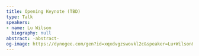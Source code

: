 ```yaml
---
title: Opening Keynote (TBD)
type: Talk
speakers:
- name: Lu Wilson
  biography: null
abstract: -abstract-
og-image: https://dynogee.com/gen?id=xqxdvgzswovkl2c&speaker=Lu+Wilson&title=Opening+Keynote+%28TBD%29&type=Talk
---
```

